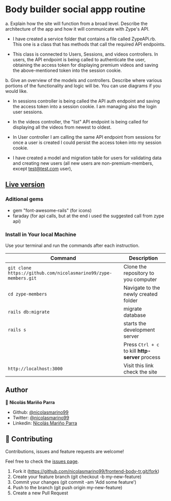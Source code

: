 # Body builder social appp routine

a. Explain how the site will function from a broad level. Describe the architecture of
the app and how it will communicate with Zype's API.

- I have created a service folder that contains a file called ZypeAPi.rb. This one is a class that has methods that call the required API endpoints.

- This class is connected to Users, Sessions, and videos controllers. In users, the API endpoint is being called to authenticate the user, obtaining the access token for displaying premium videos and saving the above-mentioned token into the session cookie.

b. Give an overview of the models and controllers. Describe where various portions
of the functionality and logic will be. You can use diagrams if you would like.

- In sessions controller is being called the API auth endpoint and saving the access token into a session cookie. I am managing also the login user sessions.

- In the videos controller, the "list" API endpoint is being called for displaying all the videos from newest to oldest.

- In User controller I am calling the same API endpoint from sessions for once a user is created I could persist the access token into my session cookie.

- I have created a model and migration table for users for validating data and creating new users (all new users are non-premium-members, except test@test.com user),


## [Live version](https://zype-members.herokuapp.com/)



### Aditional gems

- gem "font-awesome-rails" (for icons)
- faraday (for api calls, but at the end i used the suggested call from zype api)

### Install in Your local Machine


Use your terminal and run the commands after each instruction.

| Command                                             | Description                                           |
| --------------------------------------------------- | ----------------------------------------------------- |
| `git clone https://github.com/nicolasmarino99/zype-members.git` | Clone the repository to you computer                  |
| `cd zype-members`                                          | Navigate to the newly created folder                  |
| `rails db:migrate`                                       | migrate database  |
| `rails s`                                         | starts the development server     |
|                                                     | Press `Ctrl + c` to kill **http-server** process      |
| `http://localhost:3000`                             | Visit this link check the site                      |


## Author

:man: **Nicolás Mariño Parra**

- Github: [@nicolasmarino99](https://github.com/nicolasmarino99)
- Twitter: [@nicolasmarino99](https://twitter.com/nicolasmarino99)
- Linkedin: [Nicolás Mariño Parra](https://www.linkedin.com/in/nicol%C3%A1s-mari%C3%B1o-parra-45a707177/)

## 🤝 Contributing

Contributions, issues and feature requests are welcome!

Feel free to check the [issues page](https://github.com/nicolasmarino99/Phoom.git/issues).

1. Fork it (https://github.com/nicolasmarino99/frontend-body-tr.git/fork)
2. Create your feature branch (git checkout -b my-new-feature)
3. Commit your changes (git commit -am 'Add some feature')
4. Push to the branch (git push origin my-new-feature)
5. Create a new Pull Request



